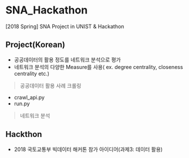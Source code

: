 # SNA_Hackathon
[2018 Spring] SNA Project in UNIST &amp; Hackathon

## Project(Korean)
- 공공데이터의 활용 정도를 네트워크 분석으로 평가
- 네트워크 분석의 다양한 Measure를 사용( ex. degree centrality, closeness centrality etc.)
> 공공데이터 활용 사례 크롤링
- crawl_api.py
- run.py
> 네트워크 분석

## Hackthon
- 2018 국토교통부 빅데이터 해커톤 참가 아이디어(과제3: 데이터 활용)
